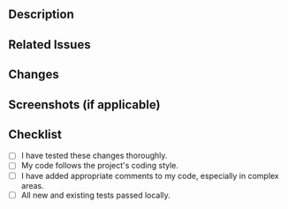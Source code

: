 ## Description

<!-- Please, provide a brief description of the changes you've made in this pull request. -->

## Related Issues

<!-- Links to related issues, fixed issues or partially addressed by this PR. -->

## Changes

<!-- List the main changes or features introduced by this PR -->

## Screenshots (if applicable)

<!-- Add any relevant screenshots or GIFs to showcase the changes visually -->

## Checklist

- [ ] I have tested these changes thoroughly.
- [ ] My code follows the project's coding style.
- [ ] I have added appropriate comments to my code, especially in complex areas.
- [ ] All new and existing tests passed locally.
